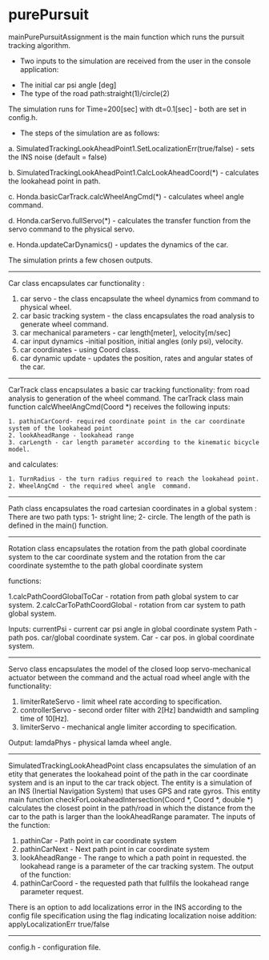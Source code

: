 # purePursuit

mainPurePursuitAssignment is the main function which runs the pursuit tracking algorithm.

* Two inputs to the simulation are received from the user in the console application:

- The initial car psi angle [deg]
- The type of the road path:straight(1)/circle(2)

The simulation runs for  Time=200[sec] with dt=0.1[sec] -  both are set in config.h.

* The steps of the simulation are as follows:

a. SimulatedTrackingLookAheadPoint1.SetLocalizationErr(true/false)
    - sets the INS noise (default = false)
    
b. SimulatedTrackingLookAheadPoint1.CalcLookAheadCoord(*) 
    - calculates the lookahead point in path.
    
c. Honda.basicCarTrack.calcWheelAngCmd(*)  - calculates  wheel angle command.

d. Honda.carServo.fullServo(*) - calculates the transfer function from the servo command to the physical servo.

e. Honda.updateCarDynamics()   - updates the dynamics of the car.

The simulation prints a few chosen outputs.


-----------------------------------------------------------------------------------

Car class encapsulates car functionality :
1. car servo - the class encapsulate the wheel dynamics from command to physical wheel.
2. car basic tracking system - the class encapsulates the road analysis to generate wheel command.
3. car mechanical parameters - car length[meter], velocity[m/sec]
4. car input dynamics -initial position, initial angles (only psi), velocity.
5. car coordinates - using Coord class.
6. car dynamic update - updates the position, rates  and angular states of the car.

----------------------------------------------------------------------------------



CarTrack class encapsulates a basic car tracking functionality:
from  road analysis to generation of the wheel command.
The carTrack class main function calcWheelAngCmd(Coord *) receives the following inputs:

	1. pathinCarCoord- required coordinate point in the car coordinate system of the lookahead point
	2. lookAheadRange - lookahead range
	3. carLength - car length parameter according to the kinematic bicycle model.
	
and calculates:

	1. TurnRadius - the turn radius required to reach the lookahead point.
	2. WheelAngCmd - the required wheel angle  command.

  
------------------------------------------------------------------------------------

Path class encapsulates the road cartesian coordinates in a global system :
There are two path typs: 1- stright line; 2- circle.
The  length of the path is defined in the main() function.



-----------------------------------------------------------------------------------------

Rotation class encapsulates the rotation from the path global coordinate system to the car coordinate system 
and  the rotation from  the car coordinate systemthe to the path global coordinate system 

functions:

1.calcPathCoordGlobalToCar - rotation from path global system to car system.
2.calcCarToPathCoordGlobal - rotation from car system to path global system.

Inputs:
currentPsi - current car psi angle in global coordinate system
Path - path pos. car/global coordinate system.
Car - car pos. in global coordinate system.

----------------------------------------------------------------------------------



Servo class encapsulates the model of the  closed loop servo-mechanical actuator between the command and
     the actual road wheel angle with the functionality:

1. limiterRateServo - limit wheel rate according to specification.
2. controllerServo  - second order filter with 2[Hz] bandwidth and sampling time of 10[Hz].
3. limiterServo     - mechanical angle limiter according to specification.


Output: 
	 lamdaPhys - physical lamda wheel angle.
	 
--------------------------------------------------------------------------


SimulatedTrackingLookAheadPoint class encapsulates the simulation of an etity that generates the 
lookahead point of the path in the car coordinate system and is an input to the car track object.
The entity is a simulation of an INS (Inertial Navigation System) that uses GPS and rate gyros.
This entity main function checkForLookaheadIntersection(Coord *, Coord *, double *)
calculates the closest point in the path/road in which the distance from the car to the path is
larger than the lookAheadRange paramater.
The inputs of the function:
1. pathinCar - Path point in car coordinate system
2. pathinCarNext - Next path point in car coordinate system
3. lookAheadRange - The  range to which a path point in requested. the lookahead range is a parameter of the car tracking system.
The output of the function:
1. pathinCarCoord - the requested path that fullfils the lookahead range parameter request.

There is an option to add localizations error in the INS according to the config file specification
using the flag indicating localization noise addition:
applyLocalizationErr  true/false

---------------------------------------------------------------------------

config.h - configuration file.
